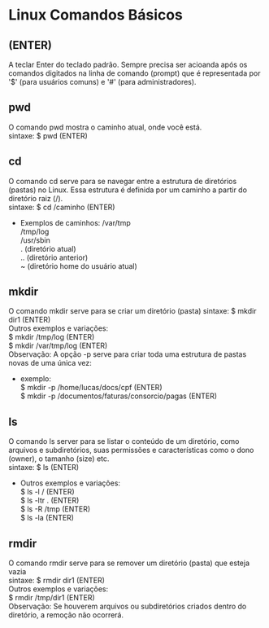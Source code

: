 # Linux Comandos Básicos

## (ENTER)
  A teclar Enter do teclado padrão. Sempre precisa ser acioanda após os comandos digitados na linha de comando (prompt) que é representada por '$' (para usuários comuns) e '#' (para administradores).

## pwd <br>
  O comando pwd mostra o caminho atual, onde você está.<br>
  sintaxe: $ pwd  (ENTER)

## cd <br>
  O comando cd serve para se navegar entre a estrutura de diretórios (pastas) no Linux. Essa estrutura é definida por um caminho a partir do diretório raiz (/). <br>
  sintaxe: $ cd /caminho (ENTER)<br>
  - Exemplos de caminhos:
  /var/tmp <br>
  /tmp/log <br>
  /usr/sbin<br>
  . (diretório atual)<br>
  .. (diretório anterior)<br>
  ~ (diretório home do usuário atual)<br>
  
## mkdir <br>
  O comando mkdir serve para se criar um diretório (pasta)
  sintaxe: $ mkdir dir1 (ENTER)<br>
  Outros exemplos e variações:<br>
  $ mkdir /tmp/log (ENTER)<br>
  $ mkdir /var/tmp/log (ENTER)<br>
  Observação: A opção -p serve para criar toda uma estrutura de pastas novas de uma única vez:<br>
  - exemplo:<br>
  $ mkdir -p /home/lucas/docs/cpf (ENTER)<br>
  $ mkdir -p /documentos/faturas/consorcio/pagas (ENTER)<br>

## ls <br>
  O comando ls server para se listar o conteúdo de um diretório, como arquivos e subdiretórios, suas permissões e características como o dono (owner), o tamanho (size) etc.<br>
  sintaxe: $ ls (ENTER)<br>
  - Outros exemplos e variações:<br>
  $ ls -l / (ENTER)<br>
  $ ls -ltr . (ENTER)<br>
  $ ls -R /tmp (ENTER)<br>
  $ ls -la (ENTER)<br>

## rmdir <br>
  O comando rmdir serve para se remover um diretório (pasta) que esteja vazia<br>
  sintaxe: $ rmdir dir1 (ENTER)<br>
  Outros exemplos e variações:<br>
  $ rmdir /tmp/dir1 (ENTER)<br>
  Observação: Se houverem arquivos ou subdiretórios criados dentro do diretório, a remoção não ocorrerá.
  
